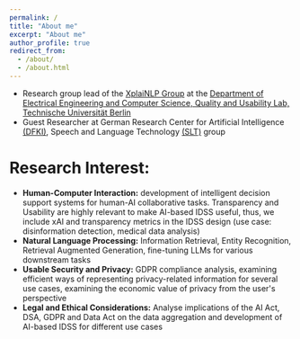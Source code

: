 ```yaml
---
permalink: /
title: "About me"
excerpt: "About me"
author_profile: true
redirect_from: 
  - /about/
  - /about.html
---
```


- Research group lead of the [XplaiNLP Group](https://www.tu.berlin/qu/forschung/forschungsgruppen/xplainlp) at the [Department of Electrical Engineering and Computer Science, Quality and Usability Lab, Technische Universität Berlin](https://www.qu.tu-berlin.de/menue/qu/parameter/en/)
- Guest Researcher at German Research Center for Artificial Intelligence [(DFKI)](https://www.dfki.de/web/), Speech and Language Technology [(SLT)](https://www.dfki.de/web/forschung/forschungsbereiche/speech-and-language-technology/) group



Research Interest: 
======
- **Human-Computer Interaction:** development of intelligent decision support systems for human-AI collaborative tasks. Transparency and Usability are highly relevant to make AI-based IDSS useful, thus, we include xAI and transparency metrics in the IDSS design (use case: disinformation detection, medical data analysis)
- **Natural Language Processing:** Information Retrieval, Entity Recognition, Retrieval Augmented Generation, fine-tuning LLMs for various downstream tasks
- **Usable Security and Privacy:** GDPR compliance analysis, examining efficient ways of representing privacy-related information for several use cases, examining the economic value of privacy from the user's perspective
- **Legal and Ethical Considerations:** Analyse implications of the AI Act, DSA, GDPR and Data Act on the data aggregation and development of AI-based IDSS for different use cases  

